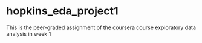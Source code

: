 # hopkins_eda_project1
This is the peer-graded assignment of the coursera course exploratory data analysis in week 1
